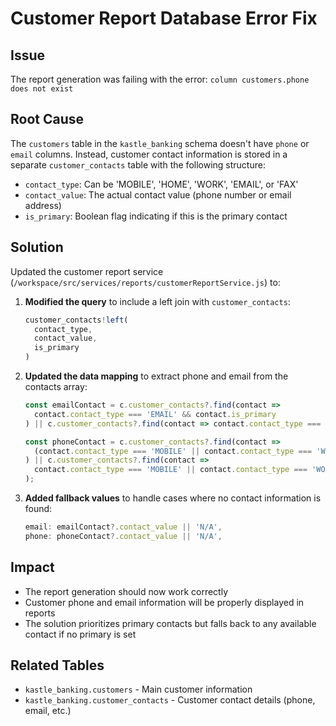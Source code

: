 # Customer Report Database Error Fix

## Issue
The report generation was failing with the error: `column customers.phone does not exist`

## Root Cause
The `customers` table in the `kastle_banking` schema doesn't have `phone` or `email` columns. Instead, customer contact information is stored in a separate `customer_contacts` table with the following structure:

- `contact_type`: Can be 'MOBILE', 'HOME', 'WORK', 'EMAIL', or 'FAX'
- `contact_value`: The actual contact value (phone number or email address)
- `is_primary`: Boolean flag indicating if this is the primary contact

## Solution
Updated the customer report service (`/workspace/src/services/reports/customerReportService.js`) to:

1. **Modified the query** to include a left join with `customer_contacts`:
   ```javascript
   customer_contacts!left(
     contact_type,
     contact_value,
     is_primary
   )
   ```

2. **Updated the data mapping** to extract phone and email from the contacts array:
   ```javascript
   const emailContact = c.customer_contacts?.find(contact => 
     contact.contact_type === 'EMAIL' && contact.is_primary
   ) || c.customer_contacts?.find(contact => contact.contact_type === 'EMAIL');
   
   const phoneContact = c.customer_contacts?.find(contact => 
     (contact.contact_type === 'MOBILE' || contact.contact_type === 'WORK' || contact.contact_type === 'HOME') && contact.is_primary
   ) || c.customer_contacts?.find(contact => 
     contact.contact_type === 'MOBILE' || contact.contact_type === 'WORK' || contact.contact_type === 'HOME'
   );
   ```

3. **Added fallback values** to handle cases where no contact information is found:
   ```javascript
   email: emailContact?.contact_value || 'N/A',
   phone: phoneContact?.contact_value || 'N/A',
   ```

## Impact
- The report generation should now work correctly
- Customer phone and email information will be properly displayed in reports
- The solution prioritizes primary contacts but falls back to any available contact if no primary is set

## Related Tables
- `kastle_banking.customers` - Main customer information
- `kastle_banking.customer_contacts` - Customer contact details (phone, email, etc.)